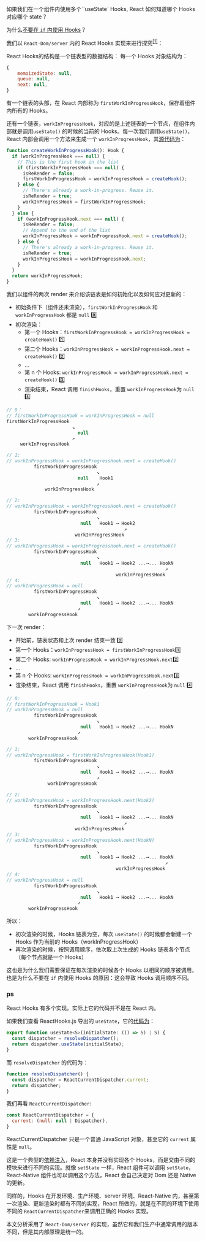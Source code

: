 如果我们在一个组件内使用多个``useState` Hooks, React 如何知道哪个 Hooks 对应哪个 state？

为什么[不要在 `if` 内使用 Hooks](https://reactjs.org/docs/hooks-rules.html#only-call-hooks-at-the-top-level)？

我们以 `React-Dom/server` 内的 React Hooks 实现来进行探究<sup>[[1]](#ps)</sup>：

React Hooks的结构是一个链表型的数据结构：
每一个 Hooks 对象结构为：

```js
{
    memoizedState: null,
    queue: null,
    next: null,
}
```

有一个链表的头部，在 React 内部称为 `firstWorkInProgressHook`，保存着组件内所有的 Hooks。

还有一个链表，`workInProgressHook`，对应的是上述链表的一个节点，在组件内部就是调用`useState()` 的时候的当前的 Hooks。每一次我们调用`useState()`，React 内部会调用一个方法来生成一个 `workInProgressHook`，其[源代码为](https://github.com/facebook/react/blob/c05b4b81f91c0b43a02e101d6a37b3de768f017b/packages/react-dom/src/server/ReactPartialRendererHooks.js#L132)：

```js
function createWorkInProgressHook(): Hook {
  if (workInProgressHook === null) {
    // This is the first hook in the list
    if (firstWorkInProgressHook === null) {
      isReRender = false;
      firstWorkInProgressHook = workInProgressHook = createHook();
    } else {
      // There's already a work-in-progress. Reuse it.
      isReRender = true;
      workInProgressHook = firstWorkInProgressHook;
    }
  } else {
    if (workInProgressHook.next === null) {
      isReRender = false;
      // Append to the end of the list
      workInProgressHook = workInProgressHook.next = createHook();
    } else {
      // There's already a work-in-progress. Reuse it.
      isReRender = true;
      workInProgressHook = workInProgressHook.next;
    }
  }
  return workInProgressHook;
}
```

我们以组件的两次 render 来介绍该链表是如何初始化以及如何应对更新的：

- 初始条件下（组件还未渲染），`firstWorkInProgressHook` 和 `workInProgressHook` 都是 `null` 0️⃣
- 初次渲染：
    - 第一个 Hooks：`firstWorkInProgressHook = workInProgressHook = createHook()` 1️⃣
    - 第二个 Hooks：`workInProgressHook = workInProgressHook.next = createHook()` 2️⃣
    - ...
    - 第 n 个 Hooks: `workInProgressHook = workInProgressHook.next = createHook()` 3️⃣
    - 渲染结束，React 调用 `finishHooks`，重置 `workInProgressHook`为 `null` 4️⃣

```js
// 0️：
// firstWorkInProgressHook = workInProgressHook = null
firstWorkInProgressHook
                        ↘
                          null
                        ↗
     workInProgressHook

// 1:
// workInProgressHook = workInProgressHook.next = createHook()
          firstWorkInProgressHook
                                 ↘
                          null    Hook1
                                 ↗
              workInProgressHook

// 2:
// workInProgressHook = workInProgressHook.next = createHook()
          firstWorkInProgressHook
                                 ↘
                           null   Hook1 ⟶️ Hook2
                                           ↗
                         workInProgressHook
// 3:
// workInProgressHook = workInProgressHook.next = createHook()
          firstWorkInProgressHook
                                 ↘
                           null   Hook1 ⟶️ Hook2 ...⟶️... HookN
                                                          ↗
                                        workInProgressHook
// 4:
// workInProgressHook = null
          firstWorkInProgressHook
                                 ↘
                           null   Hook1 ⟶️ Hook2 ...⟶️... HookN
                          ↗
        workInProgressHook
```

下一次 render：

- 开始前，链表状态和上次 render 结束一致 0️⃣
- 第一个 Hooks：`workInProgressHook = firstWorkInProgressHook`1️⃣
- 第二个 Hooks: `workInProgressHook = workInProgressHook.next`2️⃣
- ...
- 第 n 个 Hooks: `workInProgressHook = workInProgressHook.next`3️⃣
- 渲染结束，React 调用 `finishHooks`，重置 `workInProgressHook`为 `null` 4️⃣

```js
// 0:
// firstWorkInProgressHook = Hook1
// workInProgressHook = null
          firstWorkInProgressHook
                                 ↘
                           null   Hook1 ⟶️ Hook2 ...⟶️... HookN
                          ↗
        workInProgressHook

// 1:
// workInProgressHook = firstWorkInProgressHook(Hook1)
          firstWorkInProgressHook
                                 ↘
                           null   Hook1 ⟶️ Hook2 ...⟶️... HookN
                                 ↗
               workInProgressHook

// 2:
// workInProgressHook = workInProgressHook.next(Hook2)
          firstWorkInProgressHook
                                 ↘
                           null   Hook1 ⟶️ Hook2 ...⟶️... HookN
                                           ↗
                         workInProgressHook
// 3:
// workInProgressHook = workInProgressHook.next(HookN)
          firstWorkInProgressHook
                                 ↘
                           null   Hook1 ⟶️ Hook2 ...⟶️... HookN
                                                          ↗
                                        workInProgressHook
// 4:
// workInProgressHook = null
          firstWorkInProgressHook
                                 ↘
                           null   Hook1 ⟶️ Hook2 ...⟶️... HookN
                          ↗
        workInProgressHook
```

所以：

- 初次渲染的时候，Hooks 链表为空，每次 `useState()` 的时候都会新建一个 Hooks 作为当前的 Hooks（workInProgressHook）
- 再次渲染的时候，按照调用顺序，依次取上次生成的 Hooks 链表各个节点（每个节点就是一个 Hooks）

这也是为什么我们需要保证在每次渲染的时候各个 Hooks 以相同的顺序被调用，也是为什么不要在 `if` 内使用 Hooks 的原因：这会导致 Hooks 调用顺序不同。

### ps

React Hooks 有多个实现。实际上它的代码并不是在 React 内。

如果我们查看 ReactHooks.js 导出的 `useState`，它的[代码为](https://github.com/facebook/react/blob/c05b4b81f91c0b43a02e101d6a37b3de768f017b/packages/react/src/ReactHooks.js#L72)：

```js
export function useState<S>(initialState: (() => S) | S) {
  const dispatcher = resolveDispatcher();
  return dispatcher.useState(initialState);
}
```

而 `resolveDispatcher` 的代码为：

```js
function resolveDispatcher() {
  const dispatcher = ReactCurrentDispatcher.current;
  return dispatcher;
}
```

我们再看 `ReactCurrentDispatcher`:

```js
const ReactCurrentDispatcher = {
  current: (null: null | Dispatcher),
}
```

ReactCurrentDispatcher 只是一个普通 JavaScript 对象，甚至它的 `current` 属性是 `null`。

这是一个典型的[依赖注入](https://en.wikipedia.org/wiki/Dependency_injection)，React 本身并没有实现各个 Hooks，而是交由不同的模块来进行不同的实现。就像 `setState` 一样，React 组件可以调用 `setState`，React-Native 组件也可以调用这个方法，React 会自己决定对 Dom 还是 Native 的更新。

同样的，Hooks 在开发环境、生产环境、server 环境、React-Native 内，甚至第一次渲染、更新渲染时都有不同的实现，React 所做的，就是在不同的环境下使用不同的 `ReactCurrentDispatcher`来调用正确的 Hooks 实现。

本文分析采用了 `React-Dom/server` 的实现，虽然它和我们生产中通常调用的版本不同，但是其内部原理是统一的。
